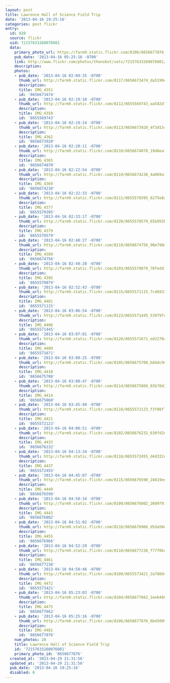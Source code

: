 ```yaml
---
layout: post
title: Lawrence Hall of Science Field Trip
date: '2013-04-16 19:25:16'
categories: post flickr
entry:
  id: 920
  source: flickr
  uid: 72157633260076081
  data:
    primary_photo_url: https://farm9.static.flickr.com/8106/8656677876_6b45099c13_m.jpg
    pub_date: '2013-04-16 05:25:16 -0700'
    link: http://www.flickr.com/photos/thenobot/sets/72157633260076081/
    description: 
    photos:
    - pub_date: '2013-04-16 02:09:35 -0700'
      thumb_url: http://farm9.static.flickr.com/8117/8656673474_da5199cd84_s.jpg
      description: 
      title: IMG_4351
      id: '8656673474'
    - pub_date: '2013-04-16 02:19:10 -0700'
      thumb_url: http://farm9.static.flickr.com/8112/8655569743_aa582d7236_s.jpg
      description: 
      title: IMG_4358
      id: '8655569743'
    - pub_date: '2013-04-16 02:19:24 -0700'
      thumb_url: http://farm9.static.flickr.com/8113/8656673920_4f3d154ac2_s.jpg
      description: 
      title: IMG_4362
      id: '8656673920'
    - pub_date: '2013-04-16 02:20:11 -0700'
      thumb_url: http://farm9.static.flickr.com/8110/8656674070_19d6ea1f1c_s.jpg
      description: 
      title: IMG_4365
      id: '8656674070'
    - pub_date: '2013-04-16 02:22:54 -0700'
      thumb_url: http://farm9.static.flickr.com/8119/8656674238_4a069a7db1_s.jpg
      description: 
      title: IMG_4369
      id: '8656674238'
    - pub_date: '2013-04-16 02:32:33 -0700'
      thumb_url: http://farm9.static.flickr.com/8111/8655570395_6275e8ae47_s.jpg
      description: 
      title: IMG_4377
      id: '8655570395'
    - pub_date: '2013-04-16 02:33:17 -0700'
      thumb_url: http://farm9.static.flickr.com/8120/8655570579_65b955b9a6_s.jpg
      description: 
      title: IMG_4379
      id: '8655570579'
    - pub_date: '2013-04-16 02:48:27 -0700'
      thumb_url: http://farm9.static.flickr.com/8119/8656674756_90e790d47a_s.jpg
      description: 
      title: IMG_4389
      id: '8656674756'
    - pub_date: '2013-04-16 02:49:20 -0700'
      thumb_url: http://farm9.static.flickr.com/8103/8655570879_70fedd113a_s.jpg
      description: 
      title: IMG_4395
      id: '8655570879'
    - pub_date: '2013-04-16 02:52:43 -0700'
      thumb_url: http://farm9.static.flickr.com/8115/8655571115_7c4693224d_s.jpg
      description: 
      title: IMG_4401
      id: '8655571115'
    - pub_date: '2013-04-16 03:06:54 -0700'
      thumb_url: http://farm9.static.flickr.com/8123/8655571445_539f9fdcef_s.jpg
      description: 
      title: IMG_4406
      id: '8655571445'
    - pub_date: '2013-04-16 03:07:01 -0700'
      thumb_url: http://farm9.static.flickr.com/8120/8655571671_ed2270a682_s.jpg
      description: 
      title: IMG_4409
      id: '8655571671'
    - pub_date: '2013-04-16 03:08:25 -0700'
      thumb_url: http://farm9.static.flickr.com/8105/8656675708_bd4dc9daba_s.jpg
      description: 
      title: IMG_4410
      id: '8656675708'
    - pub_date: '2013-04-16 03:08:47 -0700'
      thumb_url: http://farm9.static.flickr.com/8114/8656675860_03b70d24cf_s.jpg
      description: 
      title: IMG_4414
      id: '8656675860'
    - pub_date: '2013-04-16 03:45:40 -0700'
      thumb_url: http://farm9.static.flickr.com/8118/8655572123_f3f08f7219_s.jpg
      description: 
      title: IMG_4421
      id: '8655572123'
    - pub_date: '2013-04-16 04:00:51 -0700'
      thumb_url: http://farm9.static.flickr.com/8102/8656676232_630fd2e490_s.jpg
      description: 
      title: IMG_4433
      id: '8656676232'
    - pub_date: '2013-04-16 04:13:34 -0700'
      thumb_url: http://farm9.static.flickr.com/8116/8655572455_d4d332cc96_s.jpg
      description: 
      title: IMG_4437
      id: '8655572455'
    - pub_date: '2013-04-16 04:45:07 -0700'
      thumb_url: http://farm9.static.flickr.com/8115/8656676590_24819ed17d_s.jpg
      description: 
      title: IMG_4440
      id: '8656676590'
    - pub_date: '2013-04-16 04:50:34 -0700'
      thumb_url: http://farm9.static.flickr.com/8109/8656676802_2609791180_s.jpg
      description: 
      title: IMG_4443
      id: '8656676802'
    - pub_date: '2013-04-16 04:51:02 -0700'
      thumb_url: http://farm9.static.flickr.com/8118/8656676966_d5da50e840_s.jpg
      description: 
      title: IMG_4455
      id: '8656676966'
    - pub_date: '2013-04-16 04:52:29 -0700'
      thumb_url: http://farm9.static.flickr.com/8110/8656677238_f77f0bcb30_s.jpg
      description: 
      title: IMG_4461
      id: '8656677238'
    - pub_date: '2013-04-16 04:58:46 -0700'
      thumb_url: http://farm9.static.flickr.com/8109/8655573421_2a780d4072_s.jpg
      description: 
      title: IMG_4472
      id: '8655573421'
    - pub_date: '2013-04-16 05:23:03 -0700'
      thumb_url: http://farm9.static.flickr.com/8104/8656677662_1eeb488715_s.jpg
      description: 
      title: IMG_4475
      id: '8656677662'
    - pub_date: '2013-04-16 05:25:16 -0700'
      thumb_url: http://farm9.static.flickr.com/8106/8656677876_6b45099c13_s.jpg
      description: 
      title: IMG_4481
      id: '8656677876'
    num_photos: 20
    title: Lawrence Hall of Science Field Trip
    id: '72157633260076081'
    primary_photo_id: '8656677876'
  created_at: '2013-04-29 21:31:56'
  updated_at: '2013-04-29 21:31:56'
  pub_date: '2013-04-16 19:25:16'
  disabled: 0
---
```

